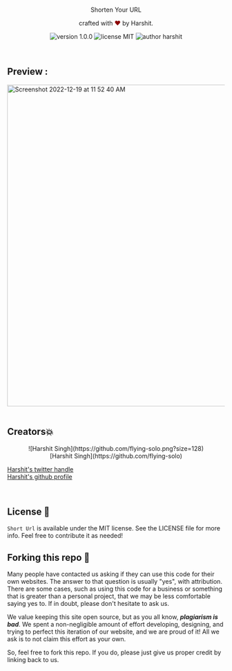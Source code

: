 <br>
<p align="center">
Shorten Your URL
</p>
<p align="center">
crafted with <span style="color: #8b0000;">&hearts;</span> by <a hrefs="https://github.com/flying-solo">Harshit</a>.
</p>
<p align="center">
    <img src="https://img.shields.io/badge/version-1.0.0-yellowgreen" alt="version 1.0.0"/>
    <img src="https://img.shields.io/badge/license-MIT-brightgreen" alt="license MIT"/>
    <img src="https://img.shields.io/badge/author-harshit-orange" alt="author harshit"/>
</p>

<br>

## Preview :

<img width="743" alt="Screenshot 2022-12-19 at 11 52 40 AM" src="https://user-images.githubusercontent.com/73738347/212018822-36019167-28b7-4f96-84bc-37bbd75a9506.png">
<br>

<br>

## Creators💥

<p align="center">![Harshit Singh](https://github.com/flying-solo.png?size=128)
<br>
[Harshit Singh](https://github.com/flying-solo)</p> 

[Harshit's twitter handle](https://twitter.com/singharshit07)
<br>
[Harshit's github profile](https://github.com/flying-solo)

<br>


## License 📜

`Short Url` is available under the MIT license. See the LICENSE file for more info. Feel free to contribute it as needed!


## Forking this repo 🚨

Many people have contacted us asking if they can use this code for their own websites. The answer to that question is usually "yes", with attribution. There are some cases, such as using this code for a business or something that is greater than a personal project, that we may be less comfortable saying yes to. If in doubt, please don't hesitate to ask us.

We value keeping this site open source, but as you all know, _**plagiarism is bad**_. We spent a non-negligible amount of effort developing, designing, and trying to perfect this iteration of our website, and we are proud of it! All we ask is to not claim this effort as your own.

So, feel free to fork this repo. If you do, please just give us proper credit by linking back to us.
